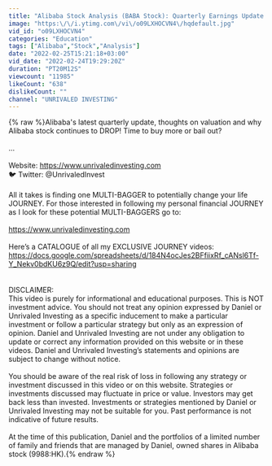 ```yaml
---
title: "Alibaba Stock Analysis (BABA Stock): Quarterly Earnings Update: Buy more or bail out?"
image: "https:\/\/i.ytimg.com\/vi\/o09LXHOCVN4\/hqdefault.jpg"
vid_id: "o09LXHOCVN4"
categories: "Education"
tags: ["Alibaba","Stock","Analysis"]
date: "2022-02-25T15:21:18+03:00"
vid_date: "2022-02-24T19:29:20Z"
duration: "PT20M12S"
viewcount: "11985"
likeCount: "638"
dislikeCount: ""
channel: "UNRIVALED INVESTING"
---
```

{% raw %}Alibaba's latest quarterly update, thoughts on valuation and why Alibaba stock continues to DROP! Time to buy more or bail out? <br /><br />...<br /><br />Website: <a rel="nofollow" target="blank" href="https://www.unrivaledinvesting.com">https://www.unrivaledinvesting.com</a><br />🐦 Twitter: @UnrivaledInvest<br /><br />All it takes is finding one MULTI-BAGGER to potentially change your life JOURNEY. For those interested in following my personal financial JOURNEY as I look for these potential MULTI-BAGGERS go to:<br /><br /><a rel="nofollow" target="blank" href="https://www.unrivaledinvesting.com">https://www.unrivaledinvesting.com</a><br /><br />Here’s a CATALOGUE of all my EXCLUSIVE JOURNEY videos:<br /><a rel="nofollow" target="blank" href="https://docs.google.com/spreadsheets/d/184N4ocJes2BFfiixRf_cANsl6Tf-Y_Nekv0bdKU6z9Q/edit?usp=sharing">https://docs.google.com/spreadsheets/d/184N4ocJes2BFfiixRf_cANsl6Tf-Y_Nekv0bdKU6z9Q/edit?usp=sharing</a><br /><br /><br />DISCLAIMER:<br />This video is purely for informational and educational purposes. This is NOT investment advice. You should not treat any opinion expressed by Daniel or Unrivaled Investing as a specific inducement to make a particular investment or follow a particular strategy but only as an expression of opinion. Daniel and Unrivaled Investing are not under any obligation to update or correct any information provided on this website or in these videos. Daniel and Unrivaled Investing’s statements and opinions are subject to change without notice. <br /><br />You should be aware of the real risk of loss in following any strategy or investment discussed in this video or on this website. Strategies or investments discussed may fluctuate in price or value. Investors may get back less than invested. Investments or strategies mentioned by Daniel or Unrivaled Investing may not be suitable for you. Past performance is not indicative of future results. <br /><br />At the time of this publication, Daniel and the portfolios of a limited number of family and friends that are managed by Daniel, owned shares in Alibaba stock (9988:HK).{% endraw %}
